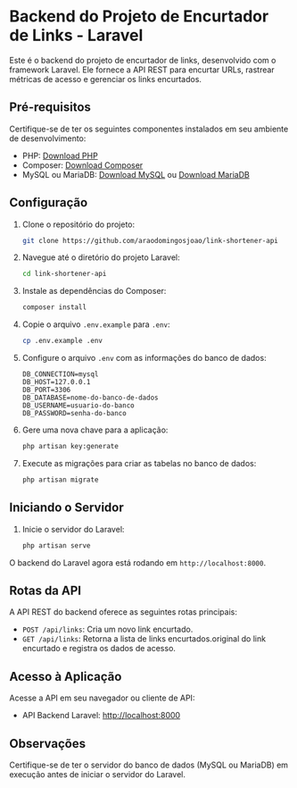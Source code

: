 # Backend do Projeto de Encurtador de Links - Laravel

Este é o backend do projeto de encurtador de links, desenvolvido com o framework Laravel. Ele fornece a API REST para encurtar URLs, rastrear métricas de acesso e gerenciar os links encurtados.

## Pré-requisitos

Certifique-se de ter os seguintes componentes instalados em seu ambiente de desenvolvimento:

- PHP: [Download PHP](https://www.php.net/downloads.php)
- Composer: [Download Composer](https://getcomposer.org/)
- MySQL ou MariaDB: [Download MySQL](https://dev.mysql.com/downloads/) ou [Download MariaDB](https://mariadb.org/download/)

## Configuração

1. Clone o repositório do projeto:

   ```bash
   git clone https://github.com/araodomingosjoao/link-shortener-api
   ```

2. Navegue até o diretório do projeto Laravel:

   ```bash
   cd link-shortener-api
   ```

3. Instale as dependências do Composer:

   ```bash
   composer install
   ```

4. Copie o arquivo `.env.example` para `.env`:

   ```bash
   cp .env.example .env
   ```

5. Configure o arquivo `.env` com as informações do banco de dados:

   ```
   DB_CONNECTION=mysql
   DB_HOST=127.0.0.1
   DB_PORT=3306
   DB_DATABASE=nome-do-banco-de-dados
   DB_USERNAME=usuario-do-banco
   DB_PASSWORD=senha-do-banco
   ```

6. Gere uma nova chave para a aplicação:

   ```bash
   php artisan key:generate
   ```

7. Execute as migrações para criar as tabelas no banco de dados:

   ```bash
   php artisan migrate
   ```

## Iniciando o Servidor

1. Inicie o servidor do Laravel:

   ```bash
   php artisan serve
   ```

O backend do Laravel agora está rodando em `http://localhost:8000`.

## Rotas da API

A API REST do backend oferece as seguintes rotas principais:

- `POST /api/links`: Cria um novo link encurtado.
- `GET /api/links`: Retorna a lista de links encurtados.original do link encurtado e registra os dados de acesso.

## Acesso à Aplicação

Acesse a API em seu navegador ou cliente de API:

- API Backend Laravel: [http://localhost:8000](http://localhost:8000)

## Observações

Certifique-se de ter o servidor do banco de dados (MySQL ou MariaDB) em execução antes de iniciar o servidor do Laravel.
